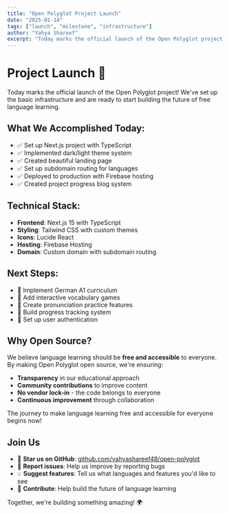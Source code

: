 ```yaml
---
title: "Open Polyglot Project Launch"
date: "2025-01-14"
tags: ["launch", "milestone", "infrastructure"]
author: "Yahya Shareef"
excerpt: "Today marks the official launch of the Open Polyglot project! I've set up the basic infrastructure and am ready to start building the future of free language learning."
---
```


# Project Launch 🚀

Today marks the official launch of the Open Polyglot project! We've set up the basic infrastructure and are ready to start building the future of free language learning.

## What We Accomplished Today:

- ✅ Set up Next.js project with TypeScript
- ✅ Implemented dark/light theme system
- ✅ Created beautiful landing page
- ✅ Set up subdomain routing for languages
- ✅ Deployed to production with Firebase hosting
- ✅ Created project progress blog system

## Technical Stack:

- **Frontend**: Next.js 15 with TypeScript
- **Styling**: Tailwind CSS with custom themes
- **Icons**: Lucide React
- **Hosting**: Firebase Hosting
- **Domain**: Custom domain with subdomain routing

## Next Steps:

- 🎯 Implement German A1 curriculum
- 🎯 Add interactive vocabulary games
- 🎯 Create pronunciation practice features
- 🎯 Build progress tracking system
- 🎯 Set up user authentication

## Why Open Source?

We believe language learning should be **free and accessible** to everyone. By making Open Polyglot open source, we're ensuring:

- **Transparency** in our educational approach
- **Community contributions** to improve content
- **No vendor lock-in** - the code belongs to everyone
- **Continuous improvement** through collaboration

The journey to make language learning free and accessible for everyone begins now!

## Join Us

- 🌟 **Star us on GitHub**: [github.com/yahyashareef48/open-polyglot](https://github.com/yahyashareef48/open-polyglot)
- 🐛 **Report issues**: Help us improve by reporting bugs
- 💡 **Suggest features**: Tell us what languages and features you'd like to see
- 🤝 **Contribute**: Help build the future of language learning

Together, we're building something amazing! 🌍